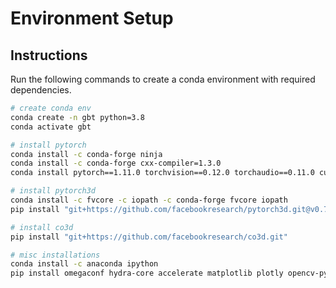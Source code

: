 # Environment Setup

## Instructions

Run the following commands to create a conda environment with required dependencies.

```bash
# create conda env
conda create -n gbt python=3.8
conda activate gbt

# install pytorch
conda install -c conda-forge ninja
conda install -c conda-forge cxx-compiler=1.3.0
conda install pytorch==1.11.0 torchvision==0.12.0 torchaudio==0.11.0 cudatoolkit=11.3 -c pytorch

# install pytorch3d
conda install -c fvcore -c iopath -c conda-forge fvcore iopath
pip install "git+https://github.com/facebookresearch/pytorch3d.git@v0.7.2"

# install co3d
pip install "git+https://github.com/facebookresearch/co3d.git"

# misc installations
conda install -c anaconda ipython
pip install omegaconf hydra-core accelerate matplotlib plotly opencv-python lpips scikit-image
```
